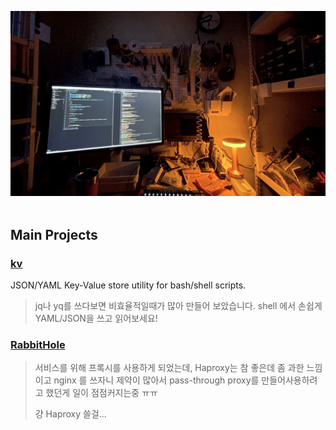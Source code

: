 
<img src="my-shelter.jpeg"> <br/><br/>


## Main Projects

### [kv](https://github.com/dc5v/kv) 

JSON/YAML Key-Value store utility for bash/shell scripts.

> jq나 yq를 쓰다보면 비효율적일때가 많아 만들어 보았습니다. shell 에서 손쉽게 YAML/JSON을 쓰고 읽어보세요!


### [RabbitHole](https://github.com/hidden-services/lite-passthrough-proxy)

> 서비스를 위해 프록시를 사용하게 되었는데, Haproxy는 참 좋은데 좀 과한 느낌이고 nginx 를 쓰자니 제약이 많아서 pass-through proxy를 만들어사용하려고 했던게 일이 점점커지는중 ㅠㅠ
>
> 걍 Haproxy 쓸걸...  



